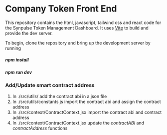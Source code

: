 # Company Token Front End
This repository contains the html, javascript, tailwind css and react code for the Synpulse Token Management Dashboard.
It uses [Vite](https://vitejs.dev/guide/) to build and provide the dev server.

To begin, clone the repository and bring up the development server by running
##### *npm install*
##### *npm run dev*

### Add/Update smart contract address
1. In ./src/utils/ add the contract abi in a json file
2. In ./src/utils/constants.js import the contract abi and assign the contract address
3. In ./src/context/ContractContext.jsx import the contract abi and contract address
4. In ./src/context/ContractContext.jsx update the *contractABI* and *contractAddress* functions
